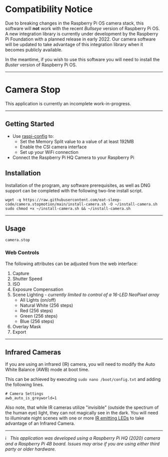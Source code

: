 # Compatibility Notice

Due to breaking changes in the Raspberry Pi OS camera stack, this software will **not** work with the recent *Bullseye* version of Raspberry Pi OS.   A new integration library is currently under development by the Raspberry Pi Foundation with a planned release in early 2022.   Our camera software will be updated to take advantage of this integration library when it becomes publicly available.

In the meantime, if you wish to use this software you will need to install the *Buster* version of Raspberry Pi OS.

---

# Camera Stop

This application is currently an incomplete work-in-progress.

---
## Getting Started

- Use [raspi-config](https://www.raspberrypi.org/documentation/configuration/raspi-config.md) to:
  - Set the Memory Split value to a value of at least 192MB
  - Enable the CSI camera interface
  - Set up your WiFi connection
- Connect the Raspberry Pi HQ Camera to your Raspberry Pi


## Installation

Installation of the program, any software prerequisites, as well as DNG support can be completed with the following two-line install script.

```
wget -q https://raw.githubusercontent.com/eat-sleep-code/camera.stopmotion/main/install-camera.sh -O ~/install-camera.sh
sudo chmod +x ~/install-camera.sh && ~/install-camera.sh
```

---

## Usage
```
camera.stop
```

### Web Controls



The following attributes can be adjusted from the web interface:

1) Capture
1) Shutter Speed
1) ISO
1) Exposure Compensation
1) Scene Lighting - *currently limited to control of a 16-LED NeoPixel array*
     - All Lights (on/off)
     - Natural White (256 steps)
     - Red (256 steps)
     - Green (256 steps)
     - Blue (256 steps)
1) Overlay Mask
1) Export

---

## Infrared Cameras
If you are using an infrared (IR) camera, you will need to modify the Auto White Balance (AWB) mode at boot time.

This can be achieved by executing `sudo nano /boot/config.txt` and adding the following lines.

```
# Camera Settings 
awb_auto_is_greyworld=1
```

Also note, that while IR cameras utilize "invisible" (outside the spectrum of the human eye) light, they can not magically see in the dark.   You will need to illuminate night scenes with one or more [IR emitting LEDs](https://www.adafruit.com/product/387) to take advantage of an Infrared Camera.

---

:information_source:  &nbsp; *This application was developed using a Raspberry Pi HQ (2020) camera and a Raspberry Pi 4B board.   Issues may arise if you are using either third party or older hardware.*
